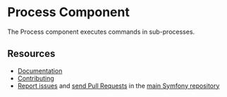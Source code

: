 # Process Component

The Process component executes commands in sub-processes.

## Resources

- [Documentation](https://symfony.com/doc/current/components/process.html)
- [Contributing](https://symfony.com/doc/current/contributing/table.php)
- [Report issues](https://github.com/symfony/symfony/issues) and
  [send Pull Requests](https://github.com/symfony/symfony/pulls)
  in the [main Symfony repository](https://github.com/symfony/symfony)
